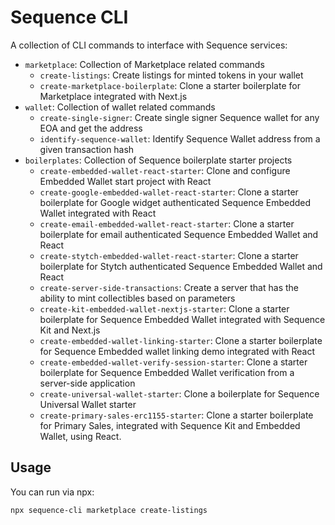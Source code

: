 # Sequence CLI
A collection of CLI commands to interface with Sequence services:

- `marketplace`: Collection of Marketplace related commands
    - `create-listings`: Create listings for minted tokens in your wallet
    - `create-marketplace-boilerplate`: Clone a starter boilerplate for Marketplace integrated with Next.js
- `wallet`: Collection of wallet related commands
    - `create-single-signer`: Create single signer Sequence wallet for any EOA and get the address
    - `identify-sequence-wallet`: Identify Sequence Wallet address from a given transaction hash
- `boilerplates`: Collection of Sequence boilerplate starter projects
    - `create-embedded-wallet-react-starter`: Clone and configure Embedded Wallet start project with React
    - `create-google-embedded-wallet-react-starter`: Clone a starter boilerplate for Google widget authenticated Sequence Embedded Wallet integrated with React
    - `create-email-embedded-wallet-react-starter`: Clone a starter boilerplate for email authenticated Sequence Embedded Wallet and React
    - `create-stytch-embedded-wallet-react-starter`: Clone a starter boilerplate for Stytch authenticated Sequence Embedded Wallet and React
    - `create-server-side-transactions`: Create a server that has the ability to mint collectibles based on parameters
    - `create-kit-embedded-wallet-nextjs-starter`: Clone a starter boilerplate for Sequence Embedded Wallet integrated with Sequence Kit and Next.js
    - `create-embedded-wallet-linking-starter`: Clone a starter boilerplate for Sequence Embedded wallet linking demo integrated with React
    - `create-embedded-wallet-verify-session-starter`: Clone a starter boilerplate for Sequence Embedded Wallet verification from a server-side application
    - `create-universal-wallet-starter`: Clone a boilerplate for Sequence Universal Wallet starter
    - `create-primary-sales-erc1155-starter`: Clone a starter boilerplate for Primary Sales, integrated with Sequence Kit and Embedded Wallet, using React.

## Usage
You can run via npx:

```
npx sequence-cli marketplace create-listings
```
